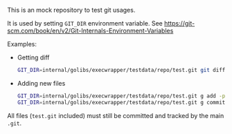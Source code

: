 This is an mock repository to test git usages.

It is used by setting `GIT_DIR` environment variable. See https://git-scm.com/book/en/v2/Git-Internals-Environment-Variables

Examples:

- Getting diff

    ```sh
    GIT_DIR=internal/golibs/execwrapper/testdata/repo/test.git git diff
    ```

- Adding new files

    ```sh
    GIT_DIR=internal/golibs/execwrapper/testdata/repo/test.git g add -p
    GIT_DIR=internal/golibs/execwrapper/testdata/repo/test.git g commit -m "My commit message"
    ```

All files (`test.git` included) must still be committed and tracked by the main `.git`.

